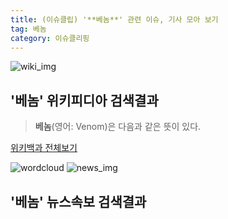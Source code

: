 ```yaml
---
title: (이슈클립) '**베놈**' 관련 이슈, 기사 모아 보기
tag: 베놈
category: 이슈클리핑
---
```

![wiki_img](https://user-images.githubusercontent.com/42597476/44503234-41136a80-a6d0-11e8-9071-6fc6418eafe4.png)
## **'**베놈**'** 위키피디아 검색결과
>**베놈**(영어: Venom)은 다음과 같은 뜻이 있다.

<a href="https://ko.wikipedia.org/wiki/베놈" target="_blank">위키백과 전체보기</a>

![wordcloud](https://s3.ap-northeast-2.amazonaws.com/lyrics101-wordcloud/2018-09-30-1538292612.png)
![news_img](https://user-images.githubusercontent.com/42597476/44507050-1206f400-a6e4-11e8-8d98-7ffbfebb353f.png)
## **'**베놈**'** 뉴스속보 검색결과

